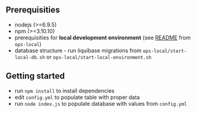 ## Prerequisities
* nodejs (>=6.9.5)
* npm (>=3.10.10)
* prerequisities for <strong>local development environment</strong> (see [README](../../ops-local/README.md) from `ops-local`)
* database structure - run liquibase migrations from `ops-local/start-local-db.sh` or `ops-local/start-local-environment.sh`

## Getting started
* run `npm install` to install dependencies
* edit `config.yml` to populate table with proper data
* run `node index.js` to populate database with values from `config.yml`
